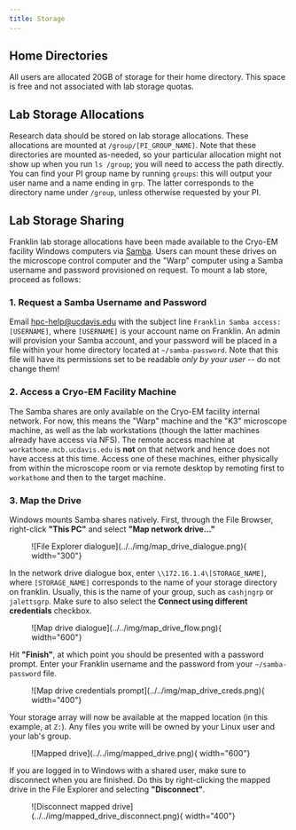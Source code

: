 ```yaml
---
title: Storage
---
```


## Home Directories

All users are allocated 20GB of storage for their home directory.
This space is free and not associated with lab storage quotas.

## Lab Storage Allocations

Research data should be stored on lab storage allocations. 
These allocations are mounted at `/group/[PI_GROUP_NAME]`.
Note that these directories are mounted as-needed, so your particular allocation might not show up when you run `ls /group`; you will need to access the path directly.
You can find your PI group name by running `groups`: this will output your user name and a name ending in `grp`.
The latter corresponds to the directory name under `/group`, unless otherwise requested by your PI.

## Lab Storage Sharing

Franklin lab storage allocations have been made available to the Cryo-EM facility Windows computers
via [Samba](https://en.wikipedia.org/wiki/Samba_(software)).
Users can mount these drives on the
microscope control computer and the "Warp" computer using a Samba username and password provisioned on
request.
To mount a lab store, proceed as follows:

### 1. Request a Samba Username and Password

Email [hpc-help@ucdavis.edu](mailto:hpc-help@ucdavis.edu?subject=Franklin%20Samba%20access%3A%20USERNAME) 
with the subject line `Franklin Samba access: [USERNAME]`, where `[USERNAME]` is your account name on Franklin.
An admin will provision your Samba account, and your password will be placed in a file within your home
directory located at `~/samba-password`.
Note that this file will have its permissions set to be readable _only by your user_ -- do not change them!

### 2. Access a Cryo-EM Facility Machine

The Samba shares are only available on the Cryo-EM facility internal network.
For now, this means the "Warp" machine and the "K3" microscope machine, as well as
the lab workstations (though the latter machines already have access via NFS).
The remote access machine at `workathome.mcb.ucdavis.edu` is __not__ on that network
and hence does not have access at this time.
Access one of these machines, either physically from within the microscope room or
via remote desktop by remoting first to `workathome` and then to the target machine.

### 3. Map the Drive

Windows mounts Samba shares natively.
First, through the File Browser, right-click __"This PC"__ and select __"Map network drive..."__

<figure markdown>
![File Explorer dialogue](../../img/map_drive_dialogue.png){ width="300"}
</figure>

In the network drive dialogue box, enter `\\172.16.1.4\[STORAGE_NAME]`, where `[STORAGE_NAME]` corresponds 
to the name of your storage directory on franklin.
Usually, this is the name of your group, such as `cashjngrp` or `jalettsgrp`.
Make sure to also select the __Connect using different credentials__ checkbox.

<figure markdown>
![Map drive dialogue](../../img/map_drive_flow.png){ width="600"}
</figure>

Hit __"Finish"__, at which point you should be presented with a password prompt.
Enter your Franklin username and the password from your `~/samba-password` file.

<figure markdown>
![Map drive credentials prompt](../../img/map_drive_creds.png){ width="400"}
</figure>

Your storage array will now be available at the mapped location (in this example, at `Z:`).
Any files you write will be owned by your Linux user and your lab's group.

<figure markdown>
![Mapped drive](../../img/mapped_drive.png){ width="600"}
</figure>

If you are logged in to Windows with a shared user, make sure to disconnect when you are finished.
Do this by right-clicking the mapped drive in the File Explorer and selecting __"Disconnect"__.

<figure markdown>
![Disconnect mapped drive](../../img/mapped_drive_disconnect.png){ width="400"}
</figure>
